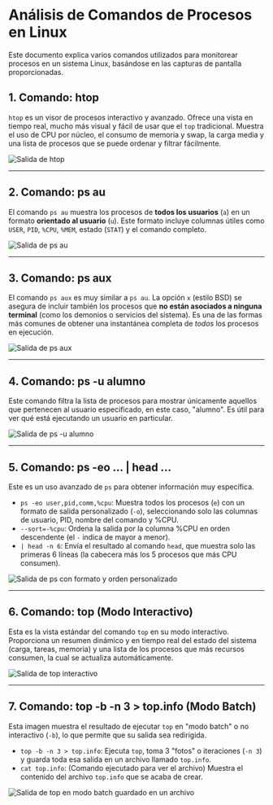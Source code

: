 # Análisis de Comandos de Procesos en Linux

Este documento explica varios comandos utilizados para monitorear procesos en un sistema Linux, basándose en las capturas de pantalla proporcionadas.

## 1. Comando: htop

`htop` es un visor de procesos interactivo y avanzado. Ofrece una vista en tiempo real, mucho más visual y fácil de usar que el `top` tradicional. Muestra el uso de CPU por núcleo, el consumo de memoria y swap, la carga media y una lista de procesos que se puede ordenar y filtrar fácilmente.

![Salida de htop](htop_6.png)

---

## 2. Comando: ps au

El comando `ps au` muestra los procesos de **todos los usuarios** (`a`) en un formato **orientado al usuario** (`u`). Este formato incluye columnas útiles como `USER`, `PID`, `%CPU`, `%MEM`, estado (`STAT`) y el comando completo.

![Salida de ps au](ps_1.png)

---

## 3. Comando: ps aux

El comando `ps aux` es muy similar a `ps au`. La opción `x` (estilo BSD) se asegura de incluir también los procesos que **no están asociados a ninguna terminal** (como los demonios o servicios del sistema). Es una de las formas más comunes de obtener una instantánea completa de *todos* los procesos en ejecución.

![Salida de ps aux](psaux_2.png)

---

## 4. Comando: ps -u alumno

Este comando filtra la lista de procesos para mostrar únicamente aquellos que pertenecen al usuario especificado, en este caso, "alumno". Es útil para ver qué está ejecutando un usuario en particular.

![Salida de ps -u alumno](ps-u_3.png)

---

## 5. Comando: ps -eo ... | head ...

Este es un uso avanzado de `ps` para obtener información muy específica.
* `ps -eo user,pid,comm,%cpu`: Muestra todos los procesos (`e`) con un formato de salida personalizado (`-o`), seleccionando solo las columnas de usuario, PID, nombre del comando y %CPU.
* `--sort=-%cpu`: Ordena la salida por la columna %CPU en orden descendente (el `-` indica de mayor a menor).
* `| head -n 6`: Envía el resultado al comando `head`, que muestra solo las primeras 6 líneas (la cabecera más los 5 procesos que más CPU consumen).

![Salida de ps con formato y orden personalizado](comando_informacion_selectiva_7.png)

---

## 6. Comando: top (Modo Interactivo)

Esta es la vista estándar del comando `top` en su modo interactivo. Proporciona un resumen dinámico y en tiempo real del estado del sistema (carga, tareas, memoria) y una lista de los procesos que más recursos consumen, la cual se actualiza automáticamente.

![Salida de top interactivo](top_4.png)

---

## 7. Comando: top -b -n 3 > top.info (Modo Batch)

Esta imagen muestra el resultado de ejecutar `top` en "modo batch" o no interactivo (`-b`), lo que permite que su salida sea redirigida.
* `top -b -n 3 > top.info`: Ejecuta `top`, toma 3 "fotos" o iteraciones (`-n 3`) y guarda toda esa salida en un archivo llamado `top.info`.
* `cat top.info`: (Comando ejecutado para ver el archivo) Muestra el contenido del archivo `top.info` que se acaba de crear.

![Salida de top en modo batch guardado en un archivo](top_5.png)
